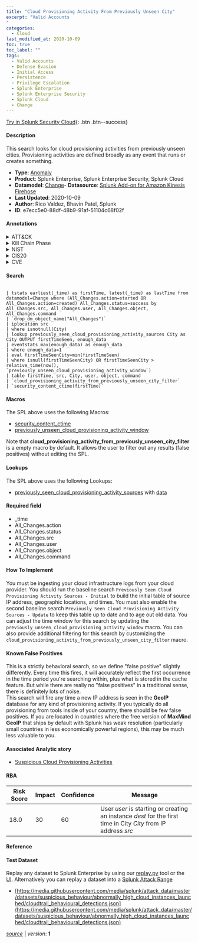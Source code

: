 ```yaml
---
title: "Cloud Provisioning Activity From Previously Unseen City"
excerpt: "Valid Accounts
"
categories:
  - Cloud
last_modified_at: 2020-10-09
toc: true
toc_label: ""
tags:
  - Valid Accounts
  - Defense Evasion
  - Initial Access
  - Persistence
  - Privilege Escalation
  - Splunk Enterprise
  - Splunk Enterprise Security
  - Splunk Cloud
  - Change
---
```




[Try in Splunk Security Cloud](https://www.splunk.com/en_splunk_app_enrichmentus/cyber-security.html){: .btn .btn--success}

#### Description

This search looks for cloud provisioning activities from previously unseen cities. Provisioning activities are defined broadly as any event that runs or creates something.

- **Type**: [Anomaly](https://github.com/splunk/security_content/wiki/Detection-Analytic-Types)
- **Product**: Splunk Enterprise, Splunk Enterprise Security, Splunk Cloud
- **Datamodel**: [Change](https://docs.splunk.com/Documentation/CIM/latest/User/Change)- **Datasource**: [Splunk Add-on for Amazon Kinesis Firehose](https://splunkbase.splunk.com/app/3719)
- **Last Updated**: 2020-10-09
- **Author**: Rico Valdez, Bhavin Patel, Splunk
- **ID**: e7ecc5e0-88df-48b9-91af-51104c68f02f


#### Annotations

<details>
  <summary>ATT&CK</summary>

<div markdown="1">


| ID             | Technique        |  Tactic             |
| -------------- | ---------------- |-------------------- |
| [T1078](https://attack.mitre.org/techniques/T1078/) | Valid Accounts | Defense Evasion, Initial Access, Persistence, Privilege Escalation |

</div>
</details>


<details>
  <summary>Kill Chain Phase</summary>

<div markdown="1">

* Actions on Objectives


</div>
</details>


<details>
  <summary>NIST</summary>

<div markdown="1">

* ID.AM



</div>
</details>

<details>
  <summary>CIS20</summary>

<div markdown="1">

* CIS 1



</div>
</details>

<details>
  <summary>CVE</summary>

<div markdown="1">


</div>
</details>

#### Search

```

| tstats earliest(_time) as firstTime, latest(_time) as lastTime from datamodel=Change where (All_Changes.action=started OR All_Changes.action=created) All_Changes.status=success by All_Changes.src, All_Changes.user, All_Changes.object, All_Changes.command 
| `drop_dm_object_name("All_Changes")` 
| iplocation src 
| where isnotnull(City) 
| lookup previously_seen_cloud_provisioning_activity_sources City as City OUTPUT firstTimeSeen, enough_data 
| eventstats max(enough_data) as enough_data 
| where enough_data=1 
| eval firstTimeSeenCity=min(firstTimeSeen) 
| where isnull(firstTimeSeenCity) OR firstTimeSeenCity > relative_time(now(), `previously_unseen_cloud_provisioning_activity_window`) 
| table firstTime, src, City, user, object, command 
| `cloud_provisioning_activity_from_previously_unseen_city_filter` 
| `security_content_ctime(firstTime)`
```

#### Macros
The SPL above uses the following Macros:
* [security_content_ctime](https://github.com/splunk/security_content/blob/develop/macros/security_content_ctime.yml)
* [previously_unseen_cloud_provisioning_activity_window](https://github.com/splunk/security_content/blob/develop/macros/previously_unseen_cloud_provisioning_activity_window.yml)

Note that **cloud_provisioning_activity_from_previously_unseen_city_filter** is a empty macro by default. It allows the user to filter out any results (false positives) without editing the SPL.

#### Lookups
The SPL above uses the following Lookups:

* [previously_seen_cloud_provisioning_activity_sources](https://github.com/splunk/security_content/blob/develop/lookups/previously_seen_cloud_provisioning_activity_sources.yml) with [data](https://github.com/splunk/security_content/tree/develop/lookups/previously_seen_cloud_provisioning_activity_sources.csv)

#### Required field
* _time
* All_Changes.action
* All_Changes.status
* All_Changes.src
* All_Changes.user
* All_Changes.object
* All_Changes.command


#### How To Implement
You must be ingesting your cloud infrastructure logs from your cloud provider.  You should run the baseline search `Previously Seen Cloud Provisioning Activity Sources - Initial` to build the initial table of source IP address, geographic locations, and times. You must also enable the second baseline search `Previously Seen Cloud Provisioning Activity Sources - Update` to keep this table up to date and to age out old data. You can adjust the time window for this search by updating the `previously_unseen_cloud_provisioning_activity_window` macro. You can also provide additional filtering for this search by customizing the `cloud_provisioning_activity_from_previously_unseen_city_filter` macro.

#### Known False Positives
This is a strictly behavioral search, so we define "false positive" slightly differently. Every time this fires, it will accurately reflect the first occurrence in the time period you're searching within, plus what is stored in the cache feature. But while there are really no "false positives" in a traditional sense, there is definitely lots of noise.\
 This search will fire any time a new IP address is seen in the **GeoIP** database for any kind of provisioning activity. If you typically do all provisioning from tools inside of your country, there should be few false positives. If you are located in countries where the free version of **MaxMind GeoIP** that ships by default with Splunk has weak resolution (particularly small countries in less economically powerful regions), this may be much less valuable to you.

#### Associated Analytic story
* [Suspicious Cloud Provisioning Activities](/stories/suspicious_cloud_provisioning_activities)




#### RBA

| Risk Score  | Impact      | Confidence   | Message      |
| ----------- | ----------- |--------------|--------------|
| 18.0 | 30 | 60 | User $user$ is starting or creating an instance $dest$ for the first time in City $City$ from IP address $src$ |


#### Reference


#### Test Dataset
Replay any dataset to Splunk Enterprise by using our [replay.py](https://github.com/splunk/attack_data#using-replaypy) tool or the [UI](https://github.com/splunk/attack_data#using-ui).
Alternatively you can replay a dataset into a [Splunk Attack Range](https://github.com/splunk/attack_range#replay-dumps-into-attack-range-splunk-server)


* [https://media.githubusercontent.com/media/splunk/attack_data/master/datasets/suspicious_behaviour/abnormally_high_cloud_instances_launched/cloudtrail_behavioural_detections.json](https://media.githubusercontent.com/media/splunk/attack_data/master/datasets/suspicious_behaviour/abnormally_high_cloud_instances_launched/cloudtrail_behavioural_detections.json)



[*source*](https://github.com/splunk/security_content/tree/develop/detections/cloud/cloud_provisioning_activity_from_previously_unseen_city.yml) \| *version*: **1**